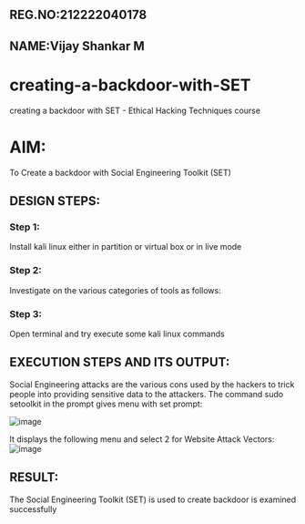 ## REG.NO:212222040178
## NAME:Vijay Shankar M
# creating-a-backdoor-with-SET
creating a backdoor with SET - Ethical Hacking Techniques course

# AIM:
To Create a backdoor with Social Engineering Toolkit (SET)

## DESIGN STEPS:

### Step 1:

Install kali linux either in partition or virtual box or in live mode


### Step 2:

Investigate on the various categories of tools as follows:

### Step 3:

Open terminal and try execute some kali linux commands

## EXECUTION STEPS AND ITS OUTPUT:
Social Engineering attacks are the various cons used by the hackers to trick people into providing sensitive data to the attackers. 
The command sudo setoolkit in the prompt gives menu with set prompt:

![image](https://github.com/user-attachments/assets/840838a3-7c26-4067-8fcb-aff649ef16d7)

It displays the following menu and select 2 for Website Attack Vectors:
![image](https://github.com/user-attachments/assets/f055fad9-f84f-47d2-b614-91692f0da1bd)






## RESULT:
The Social Engineering Toolkit (SET) is used to create backdoor is  examined successfully
